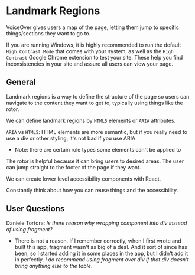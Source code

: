 # Landmark Regions

VoiceOver gives users a map of the page, letting them jump to specific things/sections they want to go to.

If you are running Windows, it is highly recommended to run the default `High Contrast Mode` that comes with your system, as well as the `High Contrast` Google Chrome extension to test your site. These help you find inconsistencies in your site and assure all users can view your page.

## General

Landmark regions is a way to define the structure of the page so users can navigate to the content they want to get to, typically using things like the rotor.

We can define landmark regions by `HTML5` elements or `ARIA` attributes.

`ARIA` vs `HTML5`: HTML elements are more semantic, but if you really need to use a div or other styling, it's not bad if you use ARIA.
- Note: there are certain role types some elements can't be applied to

The rotor is helpful because it can bring users to desired areas. The user can jump straight to the footer of the page if they want.

We can create lower level accessibility components with React.

Constantly think about how you can reuse things and the accessibility.

## User Questions

Daniele Tortora: *Is there reason why wrapping component into div instead of using fragment?*
- There is not a reason. If I remember correctly, when I first wrote and built this app, fragment wasn't as big of a deal. And it sort of since has been, so I started adding it in some places in the app, but I didn't add it in perfectly. _I do recommend using fragment over div if that div doesn't bring anything else to the table_.
